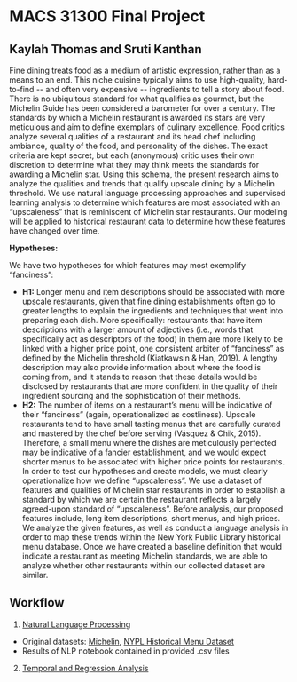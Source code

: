 
# MACS 31300 Final Project
## Kaylah Thomas and Sruti Kanthan

Fine dining treats food as a medium of artistic expression, rather than as a means to an end. This niche cuisine typically aims to use high-quality, hard-to-find -- and often very expensive -- ingredients to tell a story about food. There is no ubiquitous standard for what qualifies as gourmet, but the Michelin Guide has been considered a barometer for over a century. 
The standards by which a Michelin restaurant is awarded its stars are very meticulous and aim to define exemplars of culinary excellence. Food critics analyze several qualities of a restaurant and its head chef including ambiance, quality of the food, and personality of the dishes. The exact criteria are kept secret, but each (anonymous) critic uses their own discretion to determine what they may think meets the standards for awarding a Michelin star. Using this schema, the present research aims to analyze the qualities and trends that qualify upscale dining by a Michelin threshold. We use natural language processing approaches and supervised learning analysis to determine which features are most associated with an “upscaleness” that is reminiscent of Michelin star restaurants. Our modeling will be applied to historical restaurant data to determine how these features have changed over time.

**Hypotheses:**

We have two hypotheses for which features may most exemplify “fanciness”:
* **H1:**  Longer menu and item descriptions should be associated with more upscale restaurants, given that fine dining establishments often go to greater lengths to explain the ingredients and techniques that went into preparing each dish. More specifically: restaurants that have item descriptions with a larger amount of adjectives (i.e., words that specifically act as descriptors of the food) in them are more likely to be linked with a higher price point, one consistent arbiter of “fanciness” as defined by the Michelin threshold (Kiatkawsin & Han, 2019). A lengthy description may also provide information about where the food is coming from, and it stands to reason that these details would be disclosed by restaurants that are more confident in the quality of their ingredient sourcing and the sophistication of their methods.
* **H2:** The number of items on a restaurant’s menu will be indicative of their “fanciness” (again, operationalized as costliness). Upscale restaurants tend to have small tasting menus that are carefully curated and mastered by the chef before serving (Vásquez & Chik, 2015). Therefore, a small menu where the dishes are meticulously perfected may be indicative of a fancier establishment, and we would expect shorter menus to be associated with higher price points for restaurants.
        	In order to test our hypotheses and create models, we must clearly operationalize how we define “upscaleness”. We use a dataset of features and qualities of Michelin star restaurants in order to establish a standard by which we are certain the restaurant reflects a largely agreed-upon standard of “upscaleness”. Before analysis, our proposed features include, long item descriptions, short menus, and high prices. We analyze the given features, as well as conduct a language analysis in order to map these trends within the New York Public Library historical menu database. Once we have created a baseline definition that would indicate a restaurant as meeting Michelin standards, we are able to analyze whether other restaurants within our collected dataset are similar.

## Workflow
1. [Natural Language Processing](https://github.com/kthomas14/michelin-menu-analysis/blob/main/Historical%20and%20Michelin%20NLP.ipynb)
* Original datasets: [Michelin](https://www.kaggle.com/jackywang529/michelin-restaurants), [NYPL Historical Menu Dataset](http://menus.nypl.org/data)
*  Results of NLP notebook contained in provided .csv files
2. [Temporal and Regression Analysis](https://github.com/kthomas14/michelin-menu-analysis/blob/main/Historical%20and%20Michelin%20trend%20comparison.ipynb)
